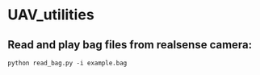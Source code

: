 # UAV_utilities
## Read and play bag files from realsense camera:
```
python read_bag.py -i example.bag
```
